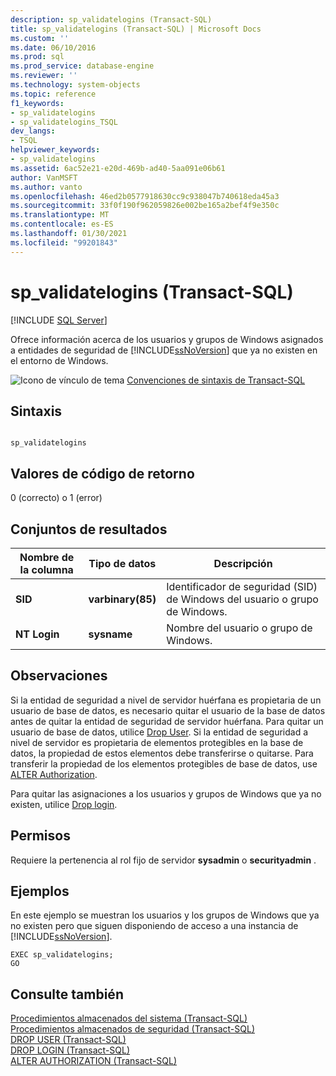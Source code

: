 ```yaml
---
description: sp_validatelogins (Transact-SQL)
title: sp_validatelogins (Transact-SQL) | Microsoft Docs
ms.custom: ''
ms.date: 06/10/2016
ms.prod: sql
ms.prod_service: database-engine
ms.reviewer: ''
ms.technology: system-objects
ms.topic: reference
f1_keywords:
- sp_validatelogins
- sp_validatelogins_TSQL
dev_langs:
- TSQL
helpviewer_keywords:
- sp_validatelogins
ms.assetid: 6ac52e21-e20d-469b-ad40-5aa091e06b61
author: VanMSFT
ms.author: vanto
ms.openlocfilehash: 46ed2b0577918630cc9c938047b740618eda45a3
ms.sourcegitcommit: 33f0f190f962059826e002be165a2bef4f9e350c
ms.translationtype: MT
ms.contentlocale: es-ES
ms.lasthandoff: 01/30/2021
ms.locfileid: "99201843"
---
```

# <a name="sp_validatelogins-transact-sql"></a>sp_validatelogins (Transact-SQL)
[!INCLUDE [SQL Server](../../includes/applies-to-version/sqlserver.md)]

  Ofrece información acerca de los usuarios y grupos de Windows asignados a entidades de seguridad de [!INCLUDE[ssNoVersion](../../includes/ssnoversion-md.md)] que ya no existen en el entorno de Windows.  
  
 ![Icono de vínculo de tema](../../database-engine/configure-windows/media/topic-link.gif "Icono de vínculo de tema") [Convenciones de sintaxis de Transact-SQL](../../t-sql/language-elements/transact-sql-syntax-conventions-transact-sql.md)  
  
## <a name="syntax"></a>Sintaxis  
  
```  
  
sp_validatelogins  
```  
  
## <a name="return-code-values"></a>Valores de código de retorno  
 0 (correcto) o 1 (error)  
  
## <a name="result-sets"></a>Conjuntos de resultados  
  
|Nombre de la columna|Tipo de datos|Descripción|  
|-----------------|---------------|-----------------|  
|**SID**|**varbinary(85)**|Identificador de seguridad (SID) de Windows del usuario o grupo de Windows.|  
|**NT Login**|**sysname**|Nombre del usuario o grupo de Windows.|  
  
## <a name="remarks"></a>Observaciones  
 Si la entidad de seguridad a nivel de servidor huérfana es propietaria de un usuario de base de datos, es necesario quitar el usuario de la base de datos antes de quitar la entidad de seguridad de servidor huérfana. Para quitar un usuario de base de datos, utilice [Drop User](../../t-sql/statements/drop-user-transact-sql.md). Si la entidad de seguridad a nivel de servidor es propietaria de elementos protegibles en la base de datos, la propiedad de estos elementos debe transferirse o quitarse. Para transferir la propiedad de los elementos protegibles de base de datos, use [ALTER Authorization](../../t-sql/statements/alter-authorization-transact-sql.md).  
  
 Para quitar las asignaciones a los usuarios y grupos de Windows que ya no existen, utilice [Drop login](../../t-sql/statements/drop-login-transact-sql.md).  
  
## <a name="permissions"></a>Permisos  
 Requiere la pertenencia al rol fijo de servidor **sysadmin** o **securityadmin** .  
  
## <a name="examples"></a>Ejemplos  
 En este ejemplo se muestran los usuarios y los grupos de Windows que ya no existen pero que siguen disponiendo de acceso a una instancia de [!INCLUDE[ssNoVersion](../../includes/ssnoversion-md.md)].  
  
```  
EXEC sp_validatelogins;  
GO  
```  
  
## <a name="see-also"></a>Consulte también  
 [Procedimientos almacenados del sistema &#40;Transact-SQL&#41;](../../relational-databases/system-stored-procedures/system-stored-procedures-transact-sql.md)   
 [Procedimientos almacenados de seguridad &#40;Transact-SQL&#41;](../../relational-databases/system-stored-procedures/security-stored-procedures-transact-sql.md)   
 [DROP USER &#40;Transact-SQL&#41;](../../t-sql/statements/drop-user-transact-sql.md)   
 [DROP LOGIN &#40;Transact-SQL&#41;](../../t-sql/statements/drop-login-transact-sql.md)   
 [ALTER AUTHORIZATION &#40;Transact-SQL&#41;](../../t-sql/statements/alter-authorization-transact-sql.md)  
  
  
